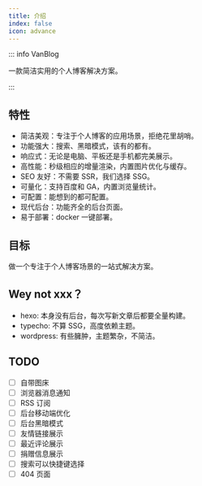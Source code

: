 ```yaml
---
title: 介绍
index: false
icon: advance
---
```


::: info VanBlog

一款简洁实用的个人博客解决方案。

:::

<!-- more -->

## 特性

- 简洁美观：专注于个人博客的应用场景，拒绝花里胡哨。
- 功能强大：搜索、黑暗模式，该有的都有。
- 响应式：无论是电脑、平板还是手机都完美展示。
- 高性能：秒级相应的增量渲染，内置图片优化与缓存。
- SEO 友好：不需要 SSR，我们选择 SSG。
- 可量化：支持百度和 GA，内置浏览量统计。
- 可配置：能想到的都可配置。
- 现代后台：功能齐全的后台页面。
- 易于部署：docker 一键部署。

## 目标

做一个专注于个人博客场景的一站式解决方案。

## Wey not xxx？

- hexo: 本身没有后台，每次写新文章后都要全量构建。
- typecho: 不算 SSG，高度依赖主题。
- wordpress: 有些臃肿，主题繁杂，不简洁。

## TODO

- [ ] 自带图床
- [ ] 浏览器消息通知
- [ ] RSS 订阅
- [ ] 后台移动端优化
- [ ] 后台黑暗模式
- [ ] 友情链接展示
- [ ] 最近评论展示
- [ ] 捐赠信息展示
- [ ] 搜索可以快捷键选择
- [ ] 404 页面

